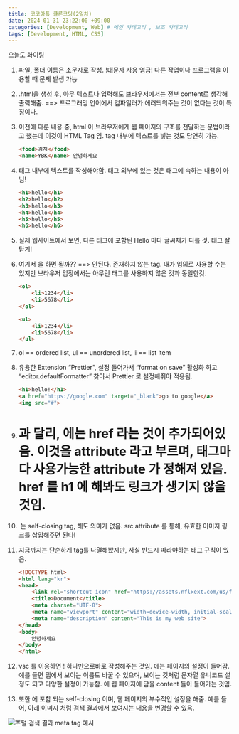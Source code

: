 ```yaml
---
title: 코코아톡 클론코딩(2일차)
date: 2024-01-31 23:22:00 +09:00
categories: [Development, Web] # 메인 카테고리 , 보조 카테고리
tags: [Development, HTML, CSS]
---
```


오늘도 화이팅

1. 파일, 폴더 이름은 소문자로 작성.
   !대문자 사용 엄금! 다른 작업이나 프로그램을 이용할 때 문제 발생 가능

2. .html을 생성 후, 아무 텍스트나 입력해도 브라우저에서는 전부 content로 생각해 출력해줌. ==> 프로그래밍 언어에서 컴파일러가 에러띄워주는 것이 없다는 것이 특징이다.

3. 이전에 다룬 내용 중, html 이 브라우저에게 웹 페이지의 구조를 전달하는 문법이라고 했는데 이것이 HTML Tag 임. tag 내부에 텍스트를 넣는 것도 당연히 가능.

   ```html
   <food>김치</food>
   <name>YBK</name> 안녕하세요
   ```

4. 태그 내부에 텍스트를 작성해야함. 태그 외부에 있는 것은 태그에 속하는 내용이 아님!

   ```html
   <h1>hello</h1>
   <h2>hello</h2>
   <h3>hello</h3>
   <h4>hello</h4>
   <h5>hello</h5>
   <h6>hello</h6>
   ```

5. 실제 웹사이트에서 보면, 다른 태그에 포함된 Hello 마다 글씨체가 다를 것.
   태그 잘 닫기!

6. 여기서 <h7></h7> 을 하면 될까?? ==> 안된다. 존재하지 않는 tag. 내가 임의로 사용할 수는 있지만 브라우저 입장에서는 아무런 태그를 사용하지 않은 것과 동일한것.

   ```html
   <ol>
       <li>1234</li>
       <li>5678</li>
   </ol>

   <ul>
       <li>1234</li>
       <li>5678</li>
   </ul>
   ```

7. ol == ordered list, ul == unordered list, li == list item

8. 유용한 Extension “Prettier”, 설정 들어가서 “format on save” 활성화 하고 “editor.defaultFormatter” 찾아서 Prettier 로 설정해줘야 적용됨.

   ```html
   <h1>hello!</h1>
   <a href="https://google.com" target="_blank">go to google</a>
   <img src="#">
   ```

9. <h1>과 달리, <a> 에는 href 라는 것이 추가되어있음.
   이것을 attribute 라고 부르며, 태그마다 사용가능한 attribute 가 정해져 있음.
   href 를 h1 에 해봐도 링크가 생기지 않을 것임.

10. <img> 는 self-closing tag, </img> 해도 의미가 없음.
    src attribute 를 통해, 유효한 이미지 링크를 삽입해주면 된다!

11. 지금까지는 단순하게 tag를 나열해봤지만, 사실 반드시 따라야하는 태그 규칙이 있음.

    ```html
    <!DOCTYPE html>
    <html lang="kr">
    <head>
        <link rel="shortcut icon" href="https://assets.nflxext.com/us/ffe/siteui/common/icons/nficon2023.ico">
        <title>Document</title>
        <meta charset="UTF-8">
        <meta name="viewport" content="width=device-width, initial-scale=1.0">
        <meta name="description" content="This is my web site">
    </head>
    <body>
        안녕하세요
    </body>
    </html>
    ```

12. vsc 를 이용하면 ! 하나만으로바로 작성해주는 것임. <head> 에는 페이지의 설정이 들어감. 예를 들면 탭에서 보이는 이름도 바꿀 수 있으며, 보이는 것처럼 문자열 유니코드 설정도 되고 다양한 설정이 가능함. <body> 에 웹 페이지에 담을 content 들이 들어가는 것임.

13. <meta> 또한 <head> 에 포함 되는 self-closing 이며, 웹 페이지의 부수적인 설정을 해줌. 예를 들어, 아래 이미지 처럼 검색 결과에서 보여지는 내용을 변경할 수 있음.

<img src="https://kybaq.github.io/assets/img/posts/2024-01-31-코코아톡-클론코딩(2일차)-1.png" alt="포털 검색 결과 meta tag 예시">

<title> 이나 <meta> tag 의 description 같은 attribute 는 검색 결과에 실제로 이용되니까 중요한 것들임.
meta tag 를 이용해 설정이 가능함

강의 2.6 까지 수강.
조금 피곤해서 오늘만 일찍 마무리.. 알바와 연구실 모두 정리하자 얼른..
